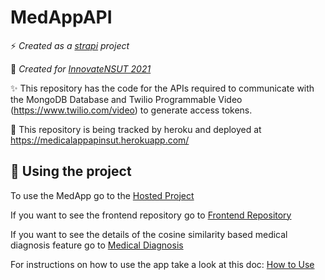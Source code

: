 # MedAppAPI

⚡ _Created as a [strapi](https://strapi.io/) project_

🚨 _Created for [InnovateNSUT 2021](https://techx.iosd.tech/innovate.html)_

✨ This repository has the code for the APIs required to communicate with the MongoDB Database and Twilio Programmable Video (https://www.twilio.com/video) to generate access tokens.

🚀 This repository is being tracked by heroku and deployed at https://medicalappapinsut.herokuapp.com/

## 🚚 Using the project

To use the MedApp go to the [Hosted Project](https://med-app-nsut.netlify.app/)

If you want to see the frontend repository go to [Frontend Repository](https://github.com/VatD/MedApp)

If you want to see the details of the cosine similarity based medical diagnosis feature go to [Medical Diagnosis](https://github.com/TheGupta2012/backend-MedicalDiagnosis)

For instructions on how to use the app take a look at this doc: [How to Use]()
